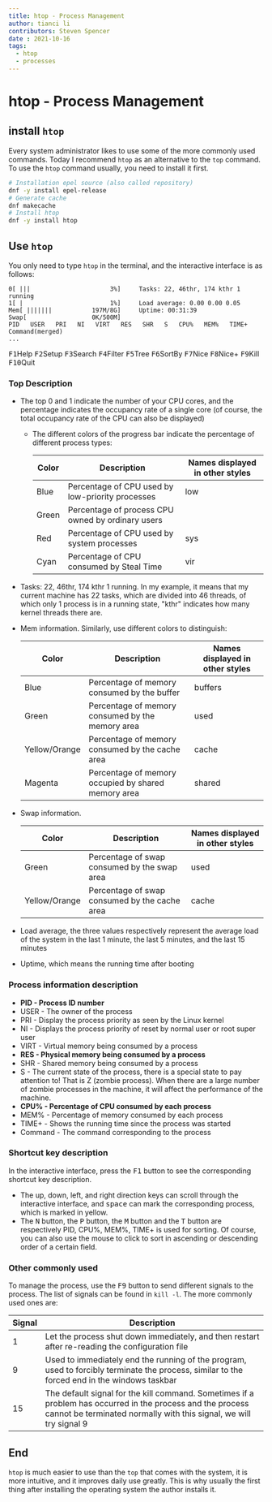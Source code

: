 ```yaml
---
title: htop - Process Management
author: tianci li
contributors: Steven Spencer
date : 2021-10-16
tags:
  - htop
  - processes
---
```


# htop - Process Management

## install `htop` 
Every system administrator likes to use some of the more commonly used commands. Today I recommend `htop` as an alternative to the `top` command. To use the `htop` command usually, you need to install it first.

``` bash
# Installation epel source (also called repository)
dnf -y install epel-release
# Generate cache
dnf makecache
# Install htop
dnf -y install htop
```

## Use `htop`
You only need to type `htop` in the terminal, and the interactive interface is as follows:

```
0[ |||                      3%]     Tasks: 22, 46thr, 174 kthr 1 running
1[ |                        1%]     Load average: 0.00 0.00 0.05
Mem[ |||||||           197M/8G]     Uptime: 00:31:39
Swap[                  0K/500M]
PID   USER   PRI   NI   VIRT   RES   SHR   S   CPU%   MEM%   TIME+   Command(merged)
...
```

<kbd>F1</kbd>Help   <kbd>F2</kbd>Setup  <kbd>F3</kbd>Search <kbd>F4</kbd>Filter <kbd>F5</kbd>Tree   <kbd>F6</kbd>SortBy <kbd>F7</kbd>Nice   <kbd>F8</kbd>Nice+  <kbd>F9</kbd>Kill   <kbd>F10</kbd>Quit

### Top Description

* The top 0 and 1 indicate the number of your CPU cores, and the percentage indicates the occupancy rate of a single core (of course, the total occupancy rate of the CPU can also be displayed)
    * The different colors of the progress bar indicate the percentage of different process types:

        | Color | Description | Names displayed in other styles|
        | ---------| ------------|------------|        
        | Blue | Percentage of CPU used by low-priority processes | low |
        | Green | Percentage of process CPU owned by ordinary users |   |
        | Red | Percentage of CPU used by system processes |  sys |
        | Cyan | Percentage of CPU consumed by Steal Time | vir |

* Tasks: 22, 46thr, 174 kthr 1 running. In my example, it means that my current machine has 22 tasks, which are divided into 46 threads, of which only 1 process is in a running state, "kthr" indicates how many kernel threads there are. 
* Mem information. Similarly, use different colors to distinguish:

   | Color | Description | Names displayed in other styles |
   |----|----|----|
   | Blue |Percentage of memory consumed by the buffer | buffers |
   | Green |Percentage of memory consumed by the memory area| used |
   | Yellow/Orange |Percentage of memory consumed by the cache area| cache |
   | Magenta | Percentage of memory occupied by shared memory area | shared | 

* Swap information. 
  
   | Color | Description | Names displayed in other styles |
   |----|----|----|
   | Green | Percentage of swap consumed by the swap area | used |
   | Yellow/Orange | Percentage of swap consumed by the cache area | cache |

* Load average, the three values ​​respectively represent the average load of the system in the last 1 minute, the last 5 minutes, and the last 15 minutes
* Uptime, which means the running time after booting

### Process information description

* **PID - Process ID number**
* USER - The owner of the process
* PRI - Display the process priority as seen by the Linux kernel
* NI - Displays the process priority of reset by normal user or root super user
* VIRT - Virtual memory being consumed by a process
* **RES - Physical memory being consumed by a process**
* SHR - Shared memory being consumed by a process
* S - The current state of the process, there is a special state to pay attention to! That is Z (zombie process). When there are a large number of zombie processes in the machine, it will affect the performance of the machine.
* **CPU% - Percentage of CPU consumed by each process**
* MEM% - Percentage of memory consumed by each process
* TIME+ - Shows the running time since the process was started
* Command - The command corresponding to the process

### Shortcut key description
In the interactive interface, press the <kbd>F1</kbd> button to see the corresponding shortcut key description.

* The up, down, left, and right direction keys can scroll through the interactive interface, and <kbd>space</kbd> can mark the corresponding process, which is marked in yellow.
* The <kbd>N</kbd> button, the <kbd>P</kbd> button, the <kbd>M</kbd> button and the <kbd>T</kbd> button are respectively PID, CPU%, MEM%, TIME+ is used for sorting. Of course, you can also use the mouse to click to sort in ascending or descending order of a certain field.

### Other commonly used
To manage the process, use the <kbd>F9</kbd> button to send different signals to the process. The list of signals can be found in `kill -l`. The more commonly used ones are:

| Signal | Description |
|---|---|
|1 | Let the process shut down immediately, and then restart after re-reading the configuration file |
|9 | Used to immediately end the running of the program, used to forcibly terminate the process, similar to the forced end in the windows taskbar |
|15 | The default signal for the kill command. Sometimes if a problem has occurred in the process and the process cannot be terminated normally with this signal, we will try signal 9 |

## End
`htop` is much easier to use than the `top` that comes with the system, it is more intuitive, and it improves daily use greatly. This is why usually the first thing after installing the operating system the author installs it.
